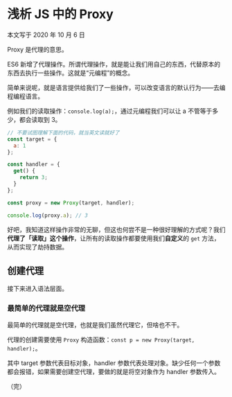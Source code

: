 # 浅析 JS 中的 Proxy

本文写于 2020 年 10 月 6 日

Proxy 是代理的意思。

ES6 新增了代理操作。所谓代理操作，就是能让我们用自己的东西，代替原本的东西去执行一些操作。这就是“元编程”的概念。

简单来说呢，就是语言提供给我们了一些操作，可以改变语言的默认行为——去编程编程语言。

例如我们的读取操作：`console.log(a);`，通过元编程我们可以让 a 不管等于多少，都会读取到 3。

```JavaScript
// 不要试图理解下面的代码，就当英文读就好了
const target = {
  a: 1
};

const handler = {
  get() {
    return 3;
  }
};

const proxy = new Proxy(target, handler);

console.log(proxy.a); // 3
```

好吧，我知道这样操作非常的无聊，但这也何尝不是一种很好理解的方式呢？我们**代理了「读取」这个操作**，让所有的读取操作都要使用我们**自定义**的 `get` 方法，从而实现了劫持数据。

## 创建代理

接下来进入语法层面。

### 最简单的代理就是空代理

最简单的代理就是空代理，也就是我们虽然代理它，但啥也不干。

代理的创建需要使用 `Proxy` 构造函数：`const p = new Proxy(target, handler);`。

其中 target 参数代表目标对象，handler 参数代表处理对象。缺少任何一个参数都会报错，如果需要创建空代理，要做的就是将空对象作为 handler 参数传入。

（完）
